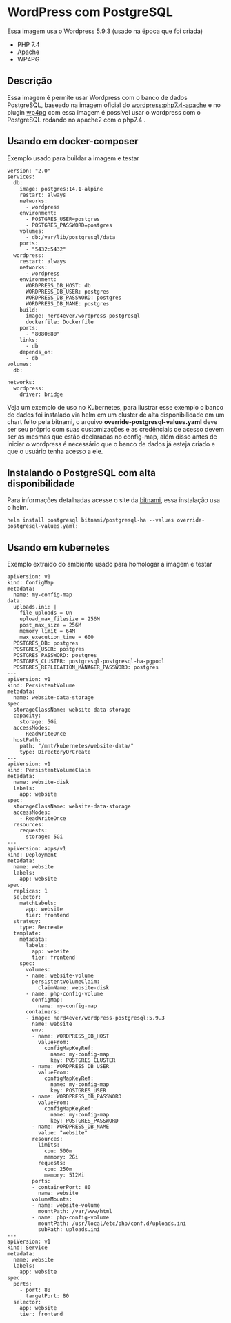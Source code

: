 # WordPress com PostgreSQL

Essa imagem usa o Wordpress 5.9.3 (usado na época que foi criada) 
- PHP 7.4
- Apache
- WP4PG

## Descrição

Essa imagem é permite usar Wordpress com o banco de dados PostgreSQL, baseado na imagem oficial do [wordpress:php7.4-apache](https://github.com/docker-library/wordpress/blob/3b5c63b5673f298c14142c0c0e3e51edbdb17fd3/latest/php7.4/) e no plugin [wp4pg](https://github.com/kevinoid/postgresql-for-wordpress) com essa imagem é possível usar o wordpress com o PostgreSQL rodando no apache2 com o php7.4 .

## Usando em  docker-composer 

Exemplo usado para buildar a imagem e testar

````
version: "2.0"
services:
  db:
    image: postgres:14.1-alpine
    restart: always
    networks:
      - wordpress
    environment:
      - POSTGRES_USER=postgres
      - POSTGRES_PASSWORD=postgres
    volumes: 
      - db:/var/lib/postgresql/data
    ports:
      - "5432:5432"
  wordpress:
    restart: always
    networks:
      - wordpress
    environment:
      WORDPRESS_DB_HOST: db
      WORDPRESS_DB_USER: postgres
      WORDPRESS_DB_PASSWORD: postgres
      WORDPRESS_DB_NAME: postgres
    build:
      image: nerd4ever/wordpress-postgresql
      dockerfile: Dockerfile
    ports:
      - "8080:80"
    links:
      - db
    depends_on:
      - db
volumes:
  db:

networks:
  wordpress:
    driver: bridge
````

Veja um exemplo de uso no Kubernetes, para ilustrar esse exemplo o banco de dados foi instalado via helm em um cluster de alta disponibilidade em um chart feito pela bitnami, o arquivo **override-postgresql-values.yaml** deve ser seu próprio com suas customizações e as credênciais de acesso devem ser as mesmas que estão declaradas no config-map, além disso antes de iniciar o wordpress é necessário que o banco de dados já esteja criado e que o usuário tenha acesso a ele.

## Instalando o PostgreSQL com alta disponibilidade
Para informações detalhadas acesse o site da [bitnami](https://bitnami.com/stack/postgresql-ha/helm), essa instalação usa o helm.

````
helm install postgresql bitnami/postgresql-ha --values override-postgresql-values.yaml:
````

## Usando em kubernetes

Exemplo extraido do ambiente usado para homologar a imagem e testar

````
apiVersion: v1
kind: ConfigMap
metadata:
  name: my-config-map
data:
  uploads.ini: |
    file_uploads = On
    upload_max_filesize = 256M
    post_max_size = 256M
    memory_limit = 64M
    max_execution_time = 600
  POSTGRES_DB: postgres
  POSTGRES_USER: postgres
  POSTGRES_PASSWORD: postgres
  POSTGRES_CLUSTER: postgresql-postgresql-ha-pgpool
  POSTGRES_REPLICATION_MANAGER_PASSWORD: postgres
---
apiVersion: v1
kind: PersistentVolume
metadata:
  name: website-data-storage
spec:
  storageClassName: website-data-storage
  capacity:
    storage: 5Gi
  accessModes:
    - ReadWriteOnce
  hostPath:
    path: "/mnt/kubernetes/website-data/"
    type: DirectoryOrCreate
---
apiVersion: v1
kind: PersistentVolumeClaim
metadata:
  name: website-disk
  labels:
    app: website
spec:
  storageClassName: website-data-storage
  accessModes:
    - ReadWriteOnce
  resources:
    requests:
      storage: 5Gi
---
apiVersion: apps/v1
kind: Deployment
metadata:
  name: website
  labels:
    app: website
spec:
  replicas: 1
  selector:
    matchLabels:
      app: website
      tier: frontend
  strategy:
    type: Recreate
  template:
    metadata:
      labels:
        app: website
        tier: frontend
    spec:
      volumes:
      - name: website-volume
        persistentVolumeClaim:
          claimName: website-disk
      - name: php-config-volume
        configMap:
          name: my-config-map
      containers:
      - image: nerd4ever/wordpress-postgresql:5.9.3
        name: website
        env:
        - name: WORDPRESS_DB_HOST
          valueFrom:
            configMapKeyRef:
              name: my-config-map
              key: POSTGRES_CLUSTER
        - name: WORDPRESS_DB_USER
          valueFrom:
            configMapKeyRef:
              name: my-config-map
              key: POSTGRES_USER
        - name: WORDPRESS_DB_PASSWORD
          valueFrom:
            configMapKeyRef:
              name: my-config-map
              key: POSTGRES_PASSWORD
        - name: WORDPRESS_DB_NAME
          value: "website"
        resources:
          limits:
            cpu: 500m
            memory: 2Gi
          requests:
            cpu: 250m
            memory: 512Mi
        ports:
        - containerPort: 80
          name: website
        volumeMounts:
        - name: website-volume
          mountPath: /var/www/html
        - name: php-config-volume
          mountPath: /usr/local/etc/php/conf.d/uploads.ini
          subPath: uploads.ini
---
apiVersion: v1
kind: Service
metadata:
  name: website
  labels:
    app: website
spec:
  ports:
    - port: 80
      targetPort: 80
  selector:
    app: website
    tier: frontend
````